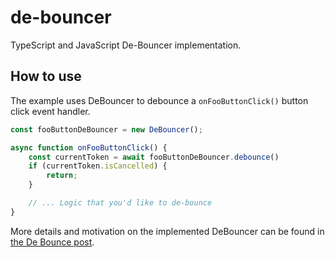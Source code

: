 # de-bouncer

TypeScript and JavaScript De-Bouncer implementation.

## How to use

The example uses DeBouncer to debounce a `onFooButtonClick()` button click event handler.
```js
const fooButtonDeBouncer = new DeBouncer();

async function onFooButtonClick() {
    const currentToken = await fooButtonDeBouncer.debounce()
    if (currentToken.isCancelled) {
        return;
    }

    // ... Logic that you'd like to de-bounce
}
```

More details and motivation on the implemented DeBouncer can be found in [the De Bounce post](https://programhappy.net/2023/04/29/de-bouncer/).